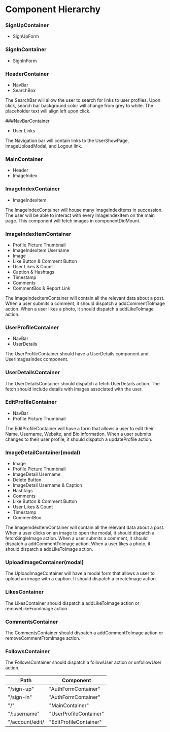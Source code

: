 # Component Hierarchy

### SignUpContainer
- SignUpForm

### SignInContainer
- SignInForm

### HeaderContainer
- NavBar
- SearchBox

The SearchBar will allow the user to search for links to user profiles. Upon click, search bar background color will change from grey to white. The placeholder text will align left upon click.

###NavBarContainer
- User Links

The Navigation bar will contain links to the UserShowPage, ImageUploadModal,
and Logout link.

### MainContainer
- Header
- ImageIndex

### ImageIndexContainer
- ImageIndexItem

The ImageIndexContainer will house many ImageIndexItems in succession. The user will be able to interact with every ImageIndexItem on the main page. This component will fetch images in componentDidMount.

### ImageIndexItemContainer
- Profile Picture Thumbnail
- ImageIndexItem Username
- Image
- Like Button & Comment Button
- User Likes & Count
- Caption & Hashtags
- Timestamp
- Comments
- CommentBox & Report Link

The ImageIndexItemContainer will contain all the relevant data about a post. When a user submits a comment, it should dispatch a addCommentToImage action.
When a user likes a photo, it should dispatch a addLikeToImage action.

### UserProfileContainer
- NavBar
- UserDetails

The UserProfileContainer should have a UserDetails component and UserImagesIndex component.

### UserDetailsContainer
The UserDetailsContainer should dispatch a fetch UserDetails action. The fetch should include details with images associated with the user.

### EditProfileContainer
- NavBar
- Profile Picture Thumbnail

The EditProfileContainer will have a form that allows a user to edit their Name, Username, Website, and Bio information. When a user submits changes to their user profile, it should dispatch a updateProfile action.

### ImageDetailContainer(modal)
- Image
- Profile Picture Thumbnail
- ImageDetail Username
- Delete Button
- ImageDetail Username & Caption
- Hashtags
- Comments
- Like Button & Comment Button
- User Likes & Count
- Timestamp
- CommentBox

The ImageIndexItemContainer will contain all the relevant data about a post.
When a user clicks on an image to open the modal, it should dispatch a fetchSingleImage action. When a user submits a comment, it should dispatch a addCommentToImage action. When a user likes a photo, it should dispatch a addLikeToImage action.

### UploadImageContainer(modal)
The UploadImageContainer will have a modal form that allows a user to upload an image with a caption. It should dispatch a createImage action.

### LikesContainer
The LikesContainer should dispatch a addLikeToImage action or removeLikeFromImage action.

### CommentsContainer
The CommentsContainer should dispatch a addCommentToImage action or removeCommentFromImage action.

### FollowsContainer
The FollowsContainer should dispatch a followUser action or unfollowUser action.

| Path	          | Component              |
------------------|------------------------|
| "/sign-up"      | "AuthFormContainer"    |
| "/sign-in"      | "AuthFormContainer"    |
| "/"	            | "MainContainer"        |
| "/:username"    | "UserProfileContainer" |
| "/account/edit/ | "EditProfileContainer" |

